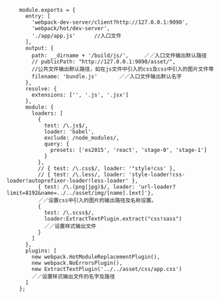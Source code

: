         module.exports = {
          entry: [
            'webpack-dev-server/client?http://127.0.0.1:9090',
            'webpack/hot/dev-server',
            './app/app.js'      //入口文件
          ],
          output: {
            path: __dirname + '/build/js/',     ／／入口文件输出默认路径
            // publicPath: "http://127.0.0.1:9090/asset/",  
            //公共文件输出默认路径，如在js文件中引入的css及css中引入的图片文件等
            filename: 'bundle.js'       ／／入口文件输出默认名字
          },
          resolve: {
            extensions: ['', '.js', '.jsx']
          },
          module: {
            loaders: [
              { 
                test: /\.js$/, 
                loader: 'babel', 
                exclude: /node_modules/,
                query: {
                  presets: ['es2015', 'react', 'stage-0', 'stage-1'] 
                }
              },
              // { test: /\.css$/, loader: '"style!css' },
              // { test: /\.less/, loader: 'style-loader!css-loader!autoprefixer-loader!less-loader' }, 
              { test: /\.(png|jpg)$/, loader: 'url-loader?limit=8192&name=../../asset/img/[name].[ext]'},
              ／／设置css中引入的图片的输出路径及名称设置。
              {
                test: /\.scss$/,
                loader:ExtractTextPlugin.extract("css!sass")
                ／／设置样式输出文件
              }
            ]
          },
          plugins: [
            new webpack.HotModuleReplacementPlugin(),
            new webpack.NoErrorsPlugin(),
            new ExtractTextPlugin('../../asset/css/app.css')
            ／／设置样式输出文件的名字及路径
          ]
        };
